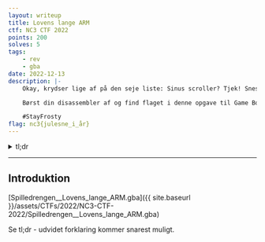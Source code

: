 ```yaml
---
layout: writeup
title: Lovens lange ARM
ctf: NC3 CTF 2022
points: 200
solves: 5
tags: 
    - rev
    - gba
date: 2022-12-13
description: |-
    Okay, krydser lige af på den seje liste: Sinus scroller? Tjek! Snesprites? Tjek! Chiptune? Tjek! En oldschool konsol? Helt sikkert! mr1oo og THeWiZRDs svanesang? Ja, det påstår de.

    Børst din disassembler af og find flaget i denne opgave til Game Boy Advance.

    #StayFrosty
flag: nc3{julesne_i_år}
---
```

<details>
    <summary>tl;dr</summary>
    Kør GBA-fil med emulator, den tager et input på op til 17 arrow keys i siden - nok den sekvens, der skal findes.<br>
    Decompile GBA binary og søg efter strings for at finde funktionen, der tjekker input.
    Den tjekker at input er 17 arrow keys, og selve sekvensen af key codes kan også findes her.<br>
    Translate key codes til keys og kør i emulatoren, efterfulgt af ENTER, og flaget skrives på skærmen.
</details>

***

## Introduktion

[Spilledrengen__Lovens_lange_ARM.gba]({{ site.baseurl }}/assets/CTFs/2022/NC3-CTF-2022/Spilledrengen__Lovens_lange_ARM.gba)

Se tl;dr - udvidet forklaring kommer snarest muligt.
